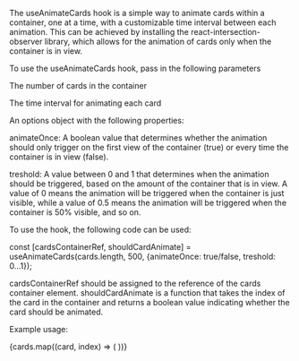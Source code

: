 The useAnimateCards hook is a simple way to animate cards within a container, one at a time, with a customizable time interval between each animation. This can be achieved by installing the react-intersection-observer library, which allows for the animation of cards only when the container is in view.

To use the useAnimateCards hook, pass in the following parameters

The number of cards in the container

The time interval for animating each card


An options object with the following properties:

animateOnce: A boolean value that determines whether the animation should only trigger on the first view of the container (true) or every time the container is in view (false).

treshold: A value between 0 and 1 that determines when the animation should be triggered, based on the amount of the container that is in view. A value of 0 means the animation will be triggered when the container is just visible, while a value of 0.5 means the animation will be triggered when the container is 50% visible, and so on.

To use the hook, the following code can be used:

const [cardsContainerRef, shouldCardAnimate] = useAnimateCards(cards.length, 500, {animateOnce: true/false, treshold: 0...1});

cardsContainerRef should be assigned to the reference of the cards container element. shouldCardAnimate is a function that takes the index of the card in the container and returns a boolean value indicating whether the card should be animated.

Example usage:

<div ref={cardsContainerRef}>
  {cards.map((card, index) => (
    <Card animate={shouldCardAnimate(index)} />
  ))}
</div>

